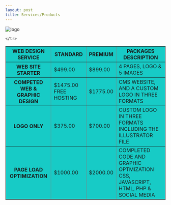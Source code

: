 ```yaml
---
layout: post
title: Services/Products
---
```


![logo](https://farm9.staticflickr.com/8665/16524606309_2d9e39a300_q.jpg)
  
  
<table width="500" border="1" bgcolor="#17CBC6" frame="border" align="center">
  <tbody>
    <tr>
      <th scope="col"><strong>WEB DESIGN SERVICE</strong></th>
      <th scope="col"><strong>STANDARD</strong></th>
      <th scope="col"><strong>PREMIUM</strong></th>
       <th scope="col"><strong>PACKAGES DESCRIPTION</strong></th>
    </tr>
    <tr>
      <th scope="row"><strong>WEB SITE STARTER</strong></th>
      <td>$499.00</td>
      <td>$899.00</td>
      <td>4 PAGES, LOGO & <br>
5 IMAGES</td>
    </tr>
    <tr>
      <th scope="row">COMPETED WEB &amp; GRAPHIC DESIGN<br></th>
      <td>$1475.00 FREE HOSTING</td>
      <td>$1775.00</td>
      <td>CMS WEBSITE, AND A CUSTOM LOGO IN THREE FORMATS</td>
    </tr>
    <tr>
      <th scope="row"><strong>LOGO ONLY</strong></th>
      <td>$375.00</td>
      <td>$700.00</td>
      <td>CUSTOM LOGO IN THREE FORMATS INCLUDING THE ILLUSTRATOR FILE</td>
    </tr>
    <tr>
      <th scope="row"><strong>PAGE LOAD OPTIMIZATION</strong></th>
      <td>$1000.00</td>
      <td>$2000.00</td>
      <td>COMPLETED CODE AND GRAPHIC OPTMIZATION CSS, JAVASCRIPT, HTML, PHP & SOCIAL MEDIA </td>
      
    </tr>
  </tbody>
</table>

